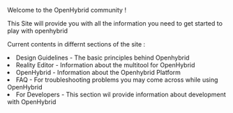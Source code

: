 Welcome to the OpenHybrid community !

This Site will provide you with all the information you need to get started to play with openhybrid

Current contents in differnt sections of the site :<br>
<li>Design Guidelines - The basic principles behind Openhybrid</li>
<li>Reality Editor    - Information about the multitool for OpenHybrid </li>
<li>OpenHybrid        - Information about the Openhybrid Platform </li>
<li>FAQ               - For troubleshooting problems you may come across while using OpenHybrid</li>
<li>For Developers    - This section wil provide information about development with OpenHybrid</li>
